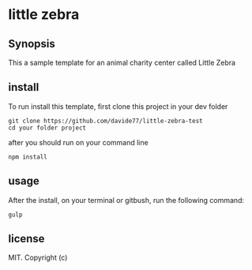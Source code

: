# little zebra 

## Synopsis

This a sample template for an animal charity center called Little Zebra

## install

To run install this template, first clone this project in your dev folder
```
git clone https://github.com/davide77/little-zebra-test
cd your folder project
```

after you should run on your command line
```
npm install
```

## usage
After the install, on your terminal or gitbush, run the following command:

```
gulp
```

## license

MIT. Copyright (c)